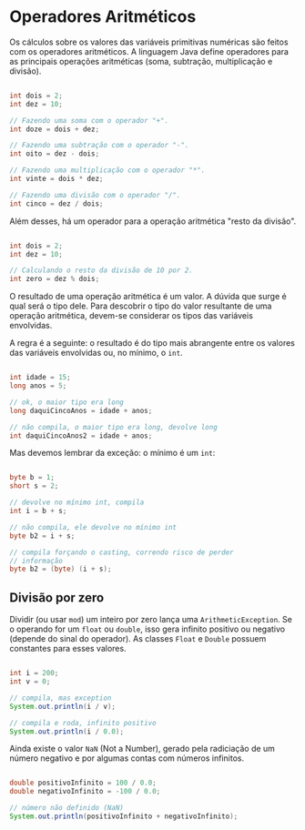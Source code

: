 # Operadores Aritméticos

Os cálculos sobre os valores das variáveis primitivas numéricas são feitos com os operadores aritméticos. 
A linguagem Java define operadores para as principais operações aritméticas (soma, subtração, multiplicação e divisão).

```java

int dois = 2;
int dez = 10;

// Fazendo uma soma com o operador "+".
int doze = dois + dez;

// Fazendo uma subtração com o operador "-".
int oito = dez - dois;

// Fazendo uma multiplicação com o operador "*".
int vinte = dois * dez;

// Fazendo uma divisão com o operador "/".
int cinco = dez / dois;
```

Além desses, há um operador para a operação aritmética "resto da divisão".

```java

int dois = 2;
int dez = 10;

// Calculando o resto da divisão de 10 por 2.
int zero = dez % dois;
```

O resultado de uma operação aritmética é um valor. A dúvida que surge é qual será o tipo dele. 
Para descobrir o tipo do valor resultante de uma operação aritmética, devem-se considerar os 
tipos das variáveis envolvidas.

A regra é a seguinte: o resultado é do tipo mais abrangente entre os valores das variáveis envolvidas ou, 
no mínimo, o `int`.

```java

int idade = 15;
long anos = 5;

// ok, o maior tipo era long
long daquiCincoAnos = idade + anos; 

// não compila, o maior tipo era long, devolve long
int daquiCincoAnos2 = idade + anos; 
```

Mas devemos lembrar da exceção: o mínimo é um `int`:

```java

byte b = 1;
short s = 2;

// devolve no mínimo int, compila
int i = b + s; 

// não compila, ele devolve no mínimo int
byte b2 = i + s; 

// compila forçando o casting, correndo risco de perder 
// informação
byte b2 = (byte) (i + s); 
```

## Divisão por zero

Dividir (ou usar `mod`) um inteiro por zero lança uma `ArithmeticException`. 
Se o operando for um `float` ou `double`, isso gera infinito positivo ou negativo (depende do sinal do operador). 
As classes `Float` e `Double` possuem constantes para esses valores.

```java

int i = 200;
int v = 0;

// compila, mas exception
System.out.println(i / v); 

// compila e roda, infinito positivo
System.out.println(i / 0.0); 
```

Ainda existe o valor `NaN` (Not a Number), gerado pela radiciação 
de um número negativo e por algumas contas com números infinitos.

```java

double positivoInfinito = 100 / 0.0;
double negativoInfinito = -100 / 0.0;

// número não definido (NaN)
System.out.println(positivoInfinito + negativoInfinito); 
```